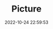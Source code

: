 ---
weight: 1
images:
- /images/edited/131.jpeg
title: Picture
date: 2022-10-24 22:59:53
tags: [luminar neo,work,dog,person,cellphone,chair]
---